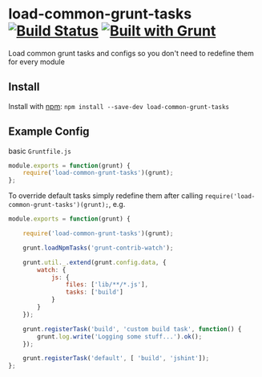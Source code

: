 # load-common-grunt-tasks [![Build Status](https://secure.travis-ci.org/chmontgomery/load-common-grunt-tasks.png?branch=master)](http://travis-ci.org/chmontgomery/load-common-grunt-tasks) [![Built with Grunt](https://cdn.gruntjs.com/builtwith.png)](http://gruntjs.com/)

Load common grunt tasks and configs so you don't need to redefine them for every module

## Install

Install with [npm](https://npmjs.org/package/load-common-grunt-tasks): `npm install --save-dev load-common-grunt-tasks`

## Example Config
basic `Gruntfile.js`

```js
module.exports = function(grunt) {
    require('load-common-grunt-tasks')(grunt);
};
```

To override default tasks simply redefine them after calling `require('load-common-grunt-tasks')(grunt);`, e.g.

```js
module.exports = function(grunt) {

    require('load-common-grunt-tasks')(grunt);

    grunt.loadNpmTasks('grunt-contrib-watch');

    grunt.util._.extend(grunt.config.data, {
        watch: {
            js: {
                files: ['lib/**/*.js'],
                tasks: ['build']
            }
        }
    });

    grunt.registerTask('build', 'custom build task', function() {
        grunt.log.write('Logging some stuff...').ok();
    });

    grunt.registerTask('default', [ 'build', 'jshint']);
};
```
